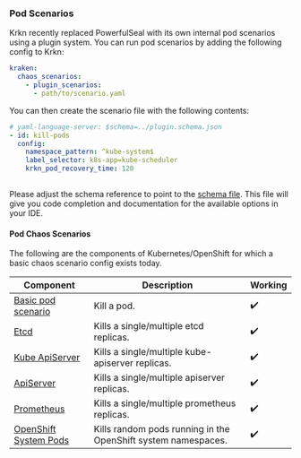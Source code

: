 ### Pod Scenarios

Krkn recently replaced PowerfulSeal with its own internal pod scenarios using a plugin system. You can run pod scenarios by adding the following config to Krkn:

```yaml
kraken:
  chaos_scenarios:
    - plugin_scenarios:
      - path/to/scenario.yaml
```

You can then create the scenario file with the following contents:

```yaml
# yaml-language-server: $schema=../plugin.schema.json
- id: kill-pods
  config:
    namespace_pattern: ^kube-system$
    label_selector: k8s-app=kube-scheduler
    krkn_pod_recovery_time: 120
    
```

Please adjust the schema reference to point to the [schema file](../scenarios/plugin.schema.json). This file will give you code completion and documentation for the available options in your IDE.

#### Pod Chaos Scenarios

The following are the components of Kubernetes/OpenShift for which a basic chaos scenario config exists today.

| Component                | Description | Working  |
| ------------------------ |-------------| -------- |
| [Basic pod scenario](../scenarios/kube/pod.yml) | Kill a pod. | :heavy_check_mark: |
| [Etcd](../scenarios/openshift/etcd.yml) | Kills a single/multiple etcd replicas. | :heavy_check_mark: |
| [Kube ApiServer](../scenarios/openshift/openshift-kube-apiserver.yml)| Kills a single/multiple kube-apiserver replicas. | :heavy_check_mark: |
| [ApiServer](../scenarios/openshift/openshift-apiserver.yml) | Kills a single/multiple apiserver replicas. | :heavy_check_mark: |
| [Prometheus](../scenarios/openshift/prometheus.yml) | Kills a single/multiple prometheus replicas. | :heavy_check_mark: |
| [OpenShift System Pods](../scenarios/openshift/regex_openshift_pod_kill.yml) | Kills random pods running in the OpenShift system namespaces. | :heavy_check_mark: |
